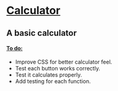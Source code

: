 <h1> <ins> Calculator </ins>  </h1>

<h2> A basic calculator </h2>

<h4> <ins> To do: </ins> </h4>
<ul> 
<li>Improve CSS for better calculator feel.</li>
  <li>Test each button works correctly.</li>
  <li> Test it calculates properly. </li>
  <li> Add testing for each function. </li>
</ul>
